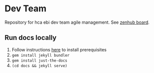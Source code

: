 # Dev Team
Repository for hca ebi dev team agile management. See [zenhub board](https://app.zenhub.com/workspaces/operations-5fa2d8f2df78bb000f7fb2b5/board?repos=232300832,261790554).

## Run docs locally
1. Follow instructions [here](https://jekyllrb.com/docs/installation/) to install prerequisites
2. `gem install jekyll bundler`
3. `gem install just-the-docs`
4. `(cd docs && jekyll serve)`